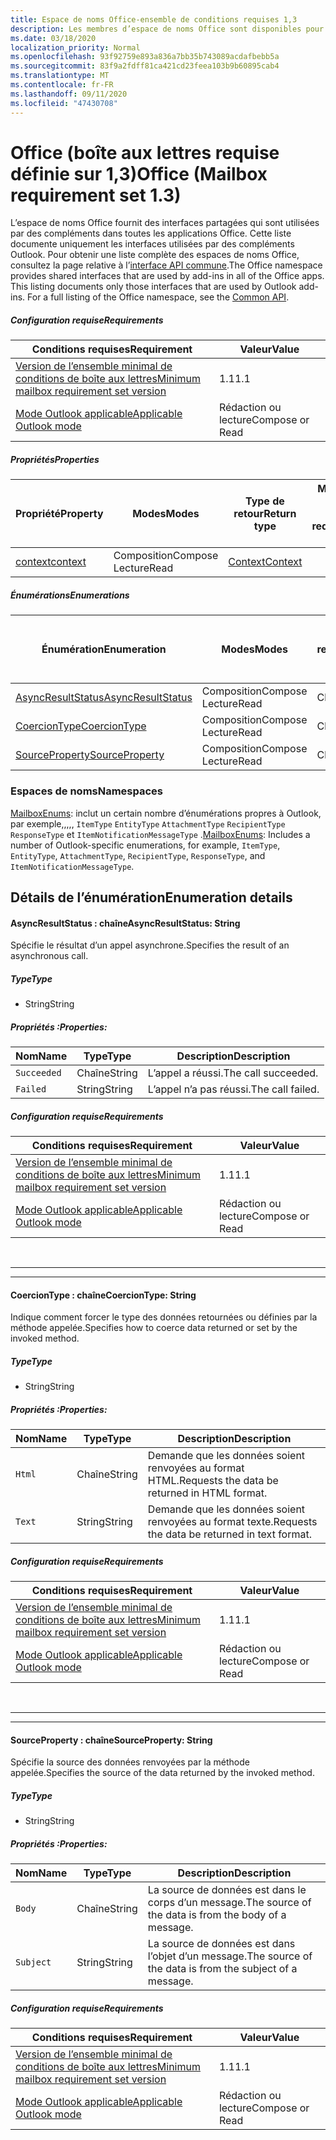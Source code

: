 ```yaml
---
title: Espace de noms Office-ensemble de conditions requises 1,3
description: Les membres d’espace de noms Office sont disponibles pour les compléments Outlook à l’aide de l’API de boîte aux lettres Set 1,3.
ms.date: 03/18/2020
localization_priority: Normal
ms.openlocfilehash: 93f92759e893a836a7bb35b743089acdafbebb5a
ms.sourcegitcommit: 83f9a2fdff81ca421cd23feea103b9b60895cab4
ms.translationtype: MT
ms.contentlocale: fr-FR
ms.lasthandoff: 09/11/2020
ms.locfileid: "47430708"
---
```

# <a name="office-mailbox-requirement-set-13"></a><span data-ttu-id="9963c-103">Office (boîte aux lettres requise définie sur 1,3)</span><span class="sxs-lookup"><span data-stu-id="9963c-103">Office (Mailbox requirement set 1.3)</span></span>

<span data-ttu-id="9963c-p101">L’espace de noms Office fournit des interfaces partagées qui sont utilisées par des compléments dans toutes les applications Office. Cette liste documente uniquement les interfaces utilisées par des compléments Outlook. Pour obtenir une liste complète des espaces de noms Office, consultez la page relative à l’[interface API commune](/javascript/api/office).</span><span class="sxs-lookup"><span data-stu-id="9963c-p101">The Office namespace provides shared interfaces that are used by add-ins in all of the Office apps. This listing documents only those interfaces that are used by Outlook add-ins. For a full listing of the Office namespace, see the [Common API](/javascript/api/office).</span></span>

##### <a name="requirements"></a><span data-ttu-id="9963c-106">Configuration requise</span><span class="sxs-lookup"><span data-stu-id="9963c-106">Requirements</span></span>

|<span data-ttu-id="9963c-107">Conditions requises</span><span class="sxs-lookup"><span data-stu-id="9963c-107">Requirement</span></span>| <span data-ttu-id="9963c-108">Valeur</span><span class="sxs-lookup"><span data-stu-id="9963c-108">Value</span></span>|
|---|---|
|[<span data-ttu-id="9963c-109">Version de l’ensemble minimal de conditions de boîte aux lettres</span><span class="sxs-lookup"><span data-stu-id="9963c-109">Minimum mailbox requirement set version</span></span>](../../requirement-sets/outlook-api-requirement-sets.md)| <span data-ttu-id="9963c-110">1.1</span><span class="sxs-lookup"><span data-stu-id="9963c-110">1.1</span></span>|
|[<span data-ttu-id="9963c-111">Mode Outlook applicable</span><span class="sxs-lookup"><span data-stu-id="9963c-111">Applicable Outlook mode</span></span>](../../../outlook/outlook-add-ins-overview.md#extension-points)| <span data-ttu-id="9963c-112">Rédaction ou lecture</span><span class="sxs-lookup"><span data-stu-id="9963c-112">Compose or Read</span></span>|

##### <a name="properties"></a><span data-ttu-id="9963c-113">Propriétés</span><span class="sxs-lookup"><span data-stu-id="9963c-113">Properties</span></span>

| <span data-ttu-id="9963c-114">Propriété</span><span class="sxs-lookup"><span data-stu-id="9963c-114">Property</span></span> | <span data-ttu-id="9963c-115">Modes</span><span class="sxs-lookup"><span data-stu-id="9963c-115">Modes</span></span> | <span data-ttu-id="9963c-116">Type de retour</span><span class="sxs-lookup"><span data-stu-id="9963c-116">Return type</span></span> | <span data-ttu-id="9963c-117">Minimum</span><span class="sxs-lookup"><span data-stu-id="9963c-117">Minimum</span></span><br><span data-ttu-id="9963c-118">ensemble de conditions requises</span><span class="sxs-lookup"><span data-stu-id="9963c-118">requirement set</span></span> |
|---|---|---|:---:|
| [<span data-ttu-id="9963c-119">context</span><span class="sxs-lookup"><span data-stu-id="9963c-119">context</span></span>](office.context.md) | <span data-ttu-id="9963c-120">Composition</span><span class="sxs-lookup"><span data-stu-id="9963c-120">Compose</span></span><br><span data-ttu-id="9963c-121">Lecture</span><span class="sxs-lookup"><span data-stu-id="9963c-121">Read</span></span> | [<span data-ttu-id="9963c-122">Context</span><span class="sxs-lookup"><span data-stu-id="9963c-122">Context</span></span>](/javascript/api/office/office.context?view=outlook-js-1.3&preserve-view=true) | [<span data-ttu-id="9963c-123">1.1</span><span class="sxs-lookup"><span data-stu-id="9963c-123">1.1</span></span>](../requirement-set-1.1/outlook-requirement-set-1.1.md) |

##### <a name="enumerations"></a><span data-ttu-id="9963c-124">Énumérations</span><span class="sxs-lookup"><span data-stu-id="9963c-124">Enumerations</span></span>

| <span data-ttu-id="9963c-125">Énumération</span><span class="sxs-lookup"><span data-stu-id="9963c-125">Enumeration</span></span> | <span data-ttu-id="9963c-126">Modes</span><span class="sxs-lookup"><span data-stu-id="9963c-126">Modes</span></span> | <span data-ttu-id="9963c-127">Type de retour</span><span class="sxs-lookup"><span data-stu-id="9963c-127">Return type</span></span> | <span data-ttu-id="9963c-128">Minimum</span><span class="sxs-lookup"><span data-stu-id="9963c-128">Minimum</span></span><br><span data-ttu-id="9963c-129">ensemble de conditions requises</span><span class="sxs-lookup"><span data-stu-id="9963c-129">requirement set</span></span> |
|---|---|---|:---:|
| [<span data-ttu-id="9963c-130">AsyncResultStatus</span><span class="sxs-lookup"><span data-stu-id="9963c-130">AsyncResultStatus</span></span>](#asyncresultstatus-string) | <span data-ttu-id="9963c-131">Composition</span><span class="sxs-lookup"><span data-stu-id="9963c-131">Compose</span></span><br><span data-ttu-id="9963c-132">Lecture</span><span class="sxs-lookup"><span data-stu-id="9963c-132">Read</span></span> | <span data-ttu-id="9963c-133">Chaîne</span><span class="sxs-lookup"><span data-stu-id="9963c-133">String</span></span> | [<span data-ttu-id="9963c-134">1.1</span><span class="sxs-lookup"><span data-stu-id="9963c-134">1.1</span></span>](../requirement-set-1.1/outlook-requirement-set-1.1.md) |
| [<span data-ttu-id="9963c-135">CoercionType</span><span class="sxs-lookup"><span data-stu-id="9963c-135">CoercionType</span></span>](#coerciontype-string) | <span data-ttu-id="9963c-136">Composition</span><span class="sxs-lookup"><span data-stu-id="9963c-136">Compose</span></span><br><span data-ttu-id="9963c-137">Lecture</span><span class="sxs-lookup"><span data-stu-id="9963c-137">Read</span></span> | <span data-ttu-id="9963c-138">Chaîne</span><span class="sxs-lookup"><span data-stu-id="9963c-138">String</span></span> | [<span data-ttu-id="9963c-139">1.1</span><span class="sxs-lookup"><span data-stu-id="9963c-139">1.1</span></span>](../requirement-set-1.1/outlook-requirement-set-1.1.md) |
| [<span data-ttu-id="9963c-140">SourceProperty</span><span class="sxs-lookup"><span data-stu-id="9963c-140">SourceProperty</span></span>](#sourceproperty-string) | <span data-ttu-id="9963c-141">Composition</span><span class="sxs-lookup"><span data-stu-id="9963c-141">Compose</span></span><br><span data-ttu-id="9963c-142">Lecture</span><span class="sxs-lookup"><span data-stu-id="9963c-142">Read</span></span> | <span data-ttu-id="9963c-143">Chaîne</span><span class="sxs-lookup"><span data-stu-id="9963c-143">String</span></span> | [<span data-ttu-id="9963c-144">1.1</span><span class="sxs-lookup"><span data-stu-id="9963c-144">1.1</span></span>](../requirement-set-1.1/outlook-requirement-set-1.1.md) |

### <a name="namespaces"></a><span data-ttu-id="9963c-145">Espaces de noms</span><span class="sxs-lookup"><span data-stu-id="9963c-145">Namespaces</span></span>

<span data-ttu-id="9963c-146">[MailboxEnums](/javascript/api/outlook/office.mailboxenums.attachmentcontentformat?view=outlook-js-1.3&preserve-view=true): inclut un certain nombre d’énumérations propres à Outlook, par exemple,,,,, `ItemType` `EntityType` `AttachmentType` `RecipientType` `ResponseType` et `ItemNotificationMessageType` .</span><span class="sxs-lookup"><span data-stu-id="9963c-146">[MailboxEnums](/javascript/api/outlook/office.mailboxenums.attachmentcontentformat?view=outlook-js-1.3&preserve-view=true): Includes a number of Outlook-specific enumerations, for example, `ItemType`, `EntityType`, `AttachmentType`, `RecipientType`, `ResponseType`, and `ItemNotificationMessageType`.</span></span>

## <a name="enumeration-details"></a><span data-ttu-id="9963c-147">Détails de l’énumération</span><span class="sxs-lookup"><span data-stu-id="9963c-147">Enumeration details</span></span>

#### <a name="asyncresultstatus-string"></a><span data-ttu-id="9963c-148">AsyncResultStatus : chaîne</span><span class="sxs-lookup"><span data-stu-id="9963c-148">AsyncResultStatus: String</span></span>

<span data-ttu-id="9963c-149">Spécifie le résultat d’un appel asynchrone.</span><span class="sxs-lookup"><span data-stu-id="9963c-149">Specifies the result of an asynchronous call.</span></span>

##### <a name="type"></a><span data-ttu-id="9963c-150">Type</span><span class="sxs-lookup"><span data-stu-id="9963c-150">Type</span></span>

*   <span data-ttu-id="9963c-151">String</span><span class="sxs-lookup"><span data-stu-id="9963c-151">String</span></span>

##### <a name="properties"></a><span data-ttu-id="9963c-152">Propriétés :</span><span class="sxs-lookup"><span data-stu-id="9963c-152">Properties:</span></span>

|<span data-ttu-id="9963c-153">Nom</span><span class="sxs-lookup"><span data-stu-id="9963c-153">Name</span></span>| <span data-ttu-id="9963c-154">Type</span><span class="sxs-lookup"><span data-stu-id="9963c-154">Type</span></span>| <span data-ttu-id="9963c-155">Description</span><span class="sxs-lookup"><span data-stu-id="9963c-155">Description</span></span>|
|---|---|---|
|`Succeeded`| <span data-ttu-id="9963c-156">Chaîne</span><span class="sxs-lookup"><span data-stu-id="9963c-156">String</span></span>|<span data-ttu-id="9963c-157">L’appel a réussi.</span><span class="sxs-lookup"><span data-stu-id="9963c-157">The call succeeded.</span></span>|
|`Failed`| <span data-ttu-id="9963c-158">String</span><span class="sxs-lookup"><span data-stu-id="9963c-158">String</span></span>|<span data-ttu-id="9963c-159">L’appel n’a pas réussi.</span><span class="sxs-lookup"><span data-stu-id="9963c-159">The call failed.</span></span>|

##### <a name="requirements"></a><span data-ttu-id="9963c-160">Configuration requise</span><span class="sxs-lookup"><span data-stu-id="9963c-160">Requirements</span></span>

|<span data-ttu-id="9963c-161">Conditions requises</span><span class="sxs-lookup"><span data-stu-id="9963c-161">Requirement</span></span>| <span data-ttu-id="9963c-162">Valeur</span><span class="sxs-lookup"><span data-stu-id="9963c-162">Value</span></span>|
|---|---|
|[<span data-ttu-id="9963c-163">Version de l’ensemble minimal de conditions de boîte aux lettres</span><span class="sxs-lookup"><span data-stu-id="9963c-163">Minimum mailbox requirement set version</span></span>](../../requirement-sets/outlook-api-requirement-sets.md)| <span data-ttu-id="9963c-164">1.1</span><span class="sxs-lookup"><span data-stu-id="9963c-164">1.1</span></span>|
|[<span data-ttu-id="9963c-165">Mode Outlook applicable</span><span class="sxs-lookup"><span data-stu-id="9963c-165">Applicable Outlook mode</span></span>](../../../outlook/outlook-add-ins-overview.md#extension-points)| <span data-ttu-id="9963c-166">Rédaction ou lecture</span><span class="sxs-lookup"><span data-stu-id="9963c-166">Compose or Read</span></span>|

<br>

---
---

#### <a name="coerciontype-string"></a><span data-ttu-id="9963c-167">CoercionType : chaîne</span><span class="sxs-lookup"><span data-stu-id="9963c-167">CoercionType: String</span></span>

<span data-ttu-id="9963c-168">Indique comment forcer le type des données retournées ou définies par la méthode appelée.</span><span class="sxs-lookup"><span data-stu-id="9963c-168">Specifies how to coerce data returned or set by the invoked method.</span></span>

##### <a name="type"></a><span data-ttu-id="9963c-169">Type</span><span class="sxs-lookup"><span data-stu-id="9963c-169">Type</span></span>

*   <span data-ttu-id="9963c-170">String</span><span class="sxs-lookup"><span data-stu-id="9963c-170">String</span></span>

##### <a name="properties"></a><span data-ttu-id="9963c-171">Propriétés :</span><span class="sxs-lookup"><span data-stu-id="9963c-171">Properties:</span></span>

|<span data-ttu-id="9963c-172">Nom</span><span class="sxs-lookup"><span data-stu-id="9963c-172">Name</span></span>| <span data-ttu-id="9963c-173">Type</span><span class="sxs-lookup"><span data-stu-id="9963c-173">Type</span></span>| <span data-ttu-id="9963c-174">Description</span><span class="sxs-lookup"><span data-stu-id="9963c-174">Description</span></span>|
|---|---|---|
|`Html`| <span data-ttu-id="9963c-175">Chaîne</span><span class="sxs-lookup"><span data-stu-id="9963c-175">String</span></span>|<span data-ttu-id="9963c-176">Demande que les données soient renvoyées au format HTML.</span><span class="sxs-lookup"><span data-stu-id="9963c-176">Requests the data be returned in HTML format.</span></span>|
|`Text`| <span data-ttu-id="9963c-177">String</span><span class="sxs-lookup"><span data-stu-id="9963c-177">String</span></span>|<span data-ttu-id="9963c-178">Demande que les données soient renvoyées au format texte.</span><span class="sxs-lookup"><span data-stu-id="9963c-178">Requests the data be returned in text format.</span></span>|

##### <a name="requirements"></a><span data-ttu-id="9963c-179">Configuration requise</span><span class="sxs-lookup"><span data-stu-id="9963c-179">Requirements</span></span>

|<span data-ttu-id="9963c-180">Conditions requises</span><span class="sxs-lookup"><span data-stu-id="9963c-180">Requirement</span></span>| <span data-ttu-id="9963c-181">Valeur</span><span class="sxs-lookup"><span data-stu-id="9963c-181">Value</span></span>|
|---|---|
|[<span data-ttu-id="9963c-182">Version de l’ensemble minimal de conditions de boîte aux lettres</span><span class="sxs-lookup"><span data-stu-id="9963c-182">Minimum mailbox requirement set version</span></span>](../../requirement-sets/outlook-api-requirement-sets.md)| <span data-ttu-id="9963c-183">1.1</span><span class="sxs-lookup"><span data-stu-id="9963c-183">1.1</span></span>|
|[<span data-ttu-id="9963c-184">Mode Outlook applicable</span><span class="sxs-lookup"><span data-stu-id="9963c-184">Applicable Outlook mode</span></span>](../../../outlook/outlook-add-ins-overview.md#extension-points)| <span data-ttu-id="9963c-185">Rédaction ou lecture</span><span class="sxs-lookup"><span data-stu-id="9963c-185">Compose or Read</span></span>|

<br>

---
---

#### <a name="sourceproperty-string"></a><span data-ttu-id="9963c-186">SourceProperty : chaîne</span><span class="sxs-lookup"><span data-stu-id="9963c-186">SourceProperty: String</span></span>

<span data-ttu-id="9963c-187">Spécifie la source des données renvoyées par la méthode appelée.</span><span class="sxs-lookup"><span data-stu-id="9963c-187">Specifies the source of the data returned by the invoked method.</span></span>

##### <a name="type"></a><span data-ttu-id="9963c-188">Type</span><span class="sxs-lookup"><span data-stu-id="9963c-188">Type</span></span>

*   <span data-ttu-id="9963c-189">String</span><span class="sxs-lookup"><span data-stu-id="9963c-189">String</span></span>

##### <a name="properties"></a><span data-ttu-id="9963c-190">Propriétés :</span><span class="sxs-lookup"><span data-stu-id="9963c-190">Properties:</span></span>

|<span data-ttu-id="9963c-191">Nom</span><span class="sxs-lookup"><span data-stu-id="9963c-191">Name</span></span>| <span data-ttu-id="9963c-192">Type</span><span class="sxs-lookup"><span data-stu-id="9963c-192">Type</span></span>| <span data-ttu-id="9963c-193">Description</span><span class="sxs-lookup"><span data-stu-id="9963c-193">Description</span></span>|
|---|---|---|
|`Body`| <span data-ttu-id="9963c-194">Chaîne</span><span class="sxs-lookup"><span data-stu-id="9963c-194">String</span></span>|<span data-ttu-id="9963c-195">La source de données est dans le corps d’un message.</span><span class="sxs-lookup"><span data-stu-id="9963c-195">The source of the data is from the body of a message.</span></span>|
|`Subject`| <span data-ttu-id="9963c-196">String</span><span class="sxs-lookup"><span data-stu-id="9963c-196">String</span></span>|<span data-ttu-id="9963c-197">La source de données est dans l’objet d’un message.</span><span class="sxs-lookup"><span data-stu-id="9963c-197">The source of the data is from the subject of a message.</span></span>|

##### <a name="requirements"></a><span data-ttu-id="9963c-198">Configuration requise</span><span class="sxs-lookup"><span data-stu-id="9963c-198">Requirements</span></span>

|<span data-ttu-id="9963c-199">Conditions requises</span><span class="sxs-lookup"><span data-stu-id="9963c-199">Requirement</span></span>| <span data-ttu-id="9963c-200">Valeur</span><span class="sxs-lookup"><span data-stu-id="9963c-200">Value</span></span>|
|---|---|
|[<span data-ttu-id="9963c-201">Version de l’ensemble minimal de conditions de boîte aux lettres</span><span class="sxs-lookup"><span data-stu-id="9963c-201">Minimum mailbox requirement set version</span></span>](../../requirement-sets/outlook-api-requirement-sets.md)| <span data-ttu-id="9963c-202">1.1</span><span class="sxs-lookup"><span data-stu-id="9963c-202">1.1</span></span>|
|[<span data-ttu-id="9963c-203">Mode Outlook applicable</span><span class="sxs-lookup"><span data-stu-id="9963c-203">Applicable Outlook mode</span></span>](../../../outlook/outlook-add-ins-overview.md#extension-points)| <span data-ttu-id="9963c-204">Rédaction ou lecture</span><span class="sxs-lookup"><span data-stu-id="9963c-204">Compose or Read</span></span>|
